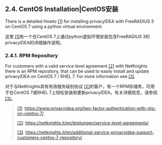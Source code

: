 ## 2.4. CentOS Installation|CentOS安装

There is a detailed Howto <span id="id1">[[1]](#howto)</span> for installing privacyIDEA with FreeRADIUS 3 on CentOS 7 using a python virtual environment.

这里 [[1]](#howto)有一个在CentOS 7上通过python虚拟环境安装包含FreeRADIUS 3的privacyIDEA的详细操作说明。

### 2.4.1. RPM Repository

For customers with a valid service level agreement <span id="id2">[[2]](#sla)</span> with NetKnights there is an RPM repository, that can be used to easily install and update privacyIDEA on CentOS 7 / RHEL 7. For more information see <span id="id3">[[3]](#rpminstallation)</span>.

对于与NetKnights具有有效服务级别协议 [[2]](#sla)的客户，有一个RPM存储库，可用于在CentOS 7或RHEL 7上轻松安装和更新privacyIDEA。有关详细信息，请参阅 [[3]](#rpminstallation)。

> [[1]](#id1): https://www.privacyidea.org/two-factor-authentication-with-otp-on-centos-7/<span id="howto"></span>
> 
> [[2]](#id2): https://netknights.it/en/leistungen/service-level-agreements/<span id="sla"></span>
> 
> [[3]](#id3): https://netknights.it/en/additional-service-privacyidea-support-customers-centos-7-repository/<span id="rpminstallation"></span>